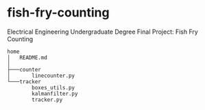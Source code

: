 # fish-fry-counting
Electrical Engineering Undergraduate Degree Final Project: Fish Fry Counting

```
home
│   README.md
│
├───counter
│       linecounter.py
└───tracker
        boxes_utils.py
        kalmanfilter.py
        tracker.py
```